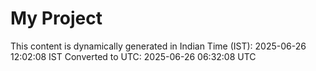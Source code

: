 # My Project

This content is dynamically generated in Indian Time (IST): 2025-06-26 12:02:08 IST
Converted to UTC: 2025-06-26 06:32:08 UTC
